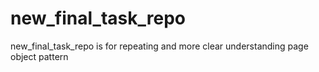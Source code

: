 # new_final_task_repo
new_final_task_repo is for repeating and more clear understanding page object pattern
